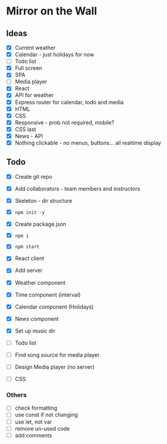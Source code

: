 # Mirror on the Wall

## Ideas

- [x] Current weather
- [x] Calendar - just holidays for now
- [ ] Todo list
- [x] Full screen
- [x] SPA
- [ ] Media player
- [x] React
- [x] API for weather
- [x] Express router for calendar, todo and media
- [x] HTML
- [x] CSS
- [x] Responsive - prob not required, mobile?
- [x] CSS last
- [x] News - API
- [x] Nothing clickable - no menus, buttons... all realtime display

## Todo

- [x] Create git repo
- [x] Add collaborators - team members and instructors
- [x] Skeleton - dir structure
- [x] ```npm init -y```
- [x] Create package.json
- [x] ```npm i```
- [x] ```npm start```
- [x] React client
- [x] Add server
- [x] Weather component
- [x] Time component (interval)
- [x] Calendar component (Holidays)
- [x] News component
- [x] Set up music dir
- [ ] Todo list
- [ ] Find song source for media player
- [ ] Design Media player (no server)
- [ ] CSS


### Others

- [ ] check formatting
- [ ] use const if not changing
- [ ] use let, not var
- [ ] remove un-used code
- [ ] add comments

